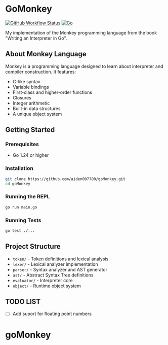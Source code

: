 # GoMonkey 

[![GitHub Workflow Status](https://github.com/aiden007700/goMonkey/actions/workflows/ci.yml/badge.svg)](https://github.com/aiden007700/goMonkey/actions/workflows/ci.yml)
[![Go](https://skillicons.dev/icons?i=go)](https://skillicons.dev)

My implementation of the Monkey programming language from the book "Writing an Interpreter in Go".

## About Monkey Language

Monkey is a programming language designed to learn about interpreter and compiler construction. It features:

- C-like syntax
- Variable bindings
- First-class and higher-order functions
- Closures
- Integer arithmetic
- Built-in data structures
- A unique object system

## Getting Started

### Prerequisites

- Go 1.24 or higher

### Installation

```bash
git clone https://github.com/aiden007700/goMonkey.git
cd goMonkey
````

### Running the REPL
```bash
go run main.go
```

### Running Tests
```bash
go test ./...
```

## Project Structure

- `token/` - Token definitions and lexical analysis
- `lexer/` - Lexical analyzer implementation
- `parser/` - Syntax analyzer and AST generator
- `ast/` - Abstract Syntax Tree definitions
- `evaluator/` - Interpreter core
- `object/` - Runtime object system

## TODO LIST
- [ ] Add suport for floating point numbers




# goMonkey
